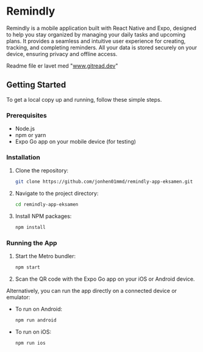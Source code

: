# Remindly
Remindly is a mobile application built with React Native and Expo, designed to help you stay organized by managing your daily tasks and upcoming plans. It provides a seamless and intuitive user experience for creating, tracking, and completing reminders. All your data is stored securely on your device, ensuring privacy and offline access.

Readme file er lavet med "www.gitread.dev"

## Getting Started

To get a local copy up and running, follow these simple steps.

### Prerequisites

-   Node.js
-   npm or yarn
-   Expo Go app on your mobile device (for testing)

### Installation

1.  Clone the repository:
    ```sh
    git clone https://github.com/jonhen01mmd/remindly-app-eksamen.git
    ```
2.  Navigate to the project directory:
    ```sh
    cd remindly-app-eksamen
    ```
3.  Install NPM packages:
    ```sh
    npm install
    ```

### Running the App

1.  Start the Metro bundler:
    ```sh
    npm start
    ```
2.  Scan the QR code with the Expo Go app on your iOS or Android device.

Alternatively, you can run the app directly on a connected device or emulator:
-   To run on Android:
    ```sh
    npm run android
    ```
-   To run on iOS:
    ```sh
    npm run ios
    ```

